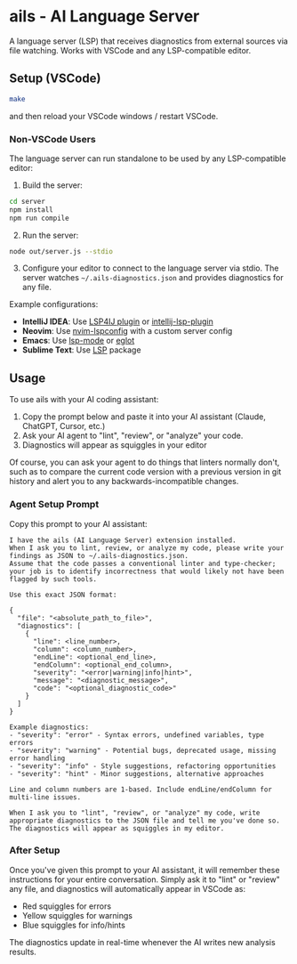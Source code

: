 # ails - AI Language Server

A language server (LSP) that receives diagnostics from external sources via file watching. Works with VSCode and any LSP-compatible editor.

## Setup (VSCode)

```bash
make
```

and then reload your VSCode windows / restart VSCode.

### Non-VSCode Users

The language server can run standalone to be used by any LSP-compatible editor:

1. Build the server:
```bash
cd server
npm install
npm run compile
```

2. Run the server:
```bash
node out/server.js --stdio
```

3. Configure your editor to connect to the language server via stdio. The server watches `~/.ails-diagnostics.json` and provides diagnostics for any file.

Example configurations:
- **IntelliJ IDEA**: Use [LSP4IJ plugin](https://plugins.jetbrains.com/plugin/23257-lsp4ij) or [intellij-lsp-plugin](https://github.com/lsp4intellij/intellij-lsp-plugin)
- **Neovim**: Use [nvim-lspconfig](https://github.com/neovim/nvim-lspconfig) with a custom server config
- **Emacs**: Use [lsp-mode](https://github.com/emacs-lsp/lsp-mode) or [eglot](https://github.com/joaotavora/eglot)
- **Sublime Text**: Use [LSP](https://github.com/sublimelsp/LSP) package

## Usage

To use ails with your AI coding assistant:

1. Copy the prompt below and paste it into your AI assistant (Claude, ChatGPT, Cursor, etc.)
2. Ask your AI agent to "lint", "review", or "analyze" your code.
3. Diagnostics will appear as squiggles in your editor

Of course, you can ask your agent to do things that linters normally don't, such as to compare the
current code version with a previous version in git history and alert you to any
backwards-incompatible changes.

### Agent Setup Prompt

Copy this prompt to your AI assistant:

```
I have the ails (AI Language Server) extension installed.
When I ask you to lint, review, or analyze my code, please write your findings as JSON to ~/.ails-diagnostics.json.
Assume that the code passes a conventional linter and type-checker; your job is to identify incorrectness that would likely not have been flagged by such tools.

Use this exact JSON format:

{
  "file": "<absolute_path_to_file>",
  "diagnostics": [
    {
      "line": <line_number>,
      "column": <column_number>,
      "endLine": <optional_end_line>,
      "endColumn": <optional_end_column>,
      "severity": "<error|warning|info|hint>",
      "message": "<diagnostic_message>",
      "code": "<optional_diagnostic_code>"
    }
  ]
}

Example diagnostics:
- "severity": "error" - Syntax errors, undefined variables, type errors
- "severity": "warning" - Potential bugs, deprecated usage, missing error handling
- "severity": "info" - Style suggestions, refactoring opportunities
- "severity": "hint" - Minor suggestions, alternative approaches

Line and column numbers are 1-based. Include endLine/endColumn for multi-line issues.

When I ask you to "lint", "review", or "analyze" my code, write appropriate diagnostics to the JSON file and tell me you've done so. The diagnostics will appear as squiggles in my editor.
```

### After Setup

Once you've given this prompt to your AI assistant, it will remember these instructions for your entire conversation. Simply ask it to "lint" or "review" any file, and diagnostics will automatically appear in VSCode as:
- Red squiggles for errors
- Yellow squiggles for warnings  
- Blue squiggles for info/hints

The diagnostics update in real-time whenever the AI writes new analysis results.

